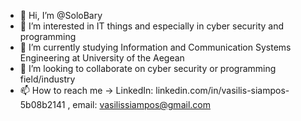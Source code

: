 - 👋 Hi, I’m @SoloBary
- 👀 I’m interested in IT things and especially in cyber security and programming
- 🌱 I’m currently studying Information and Communication Systems Engineering at University of the Aegean
- 💞️ I’m looking to collaborate on cyber security or programming field/industry
- 📫 How to reach me -> LinkedIn: linkedin.com/in/vasilis-siampos-5b08b2141 , email: vasilissiampos@gmail.com

